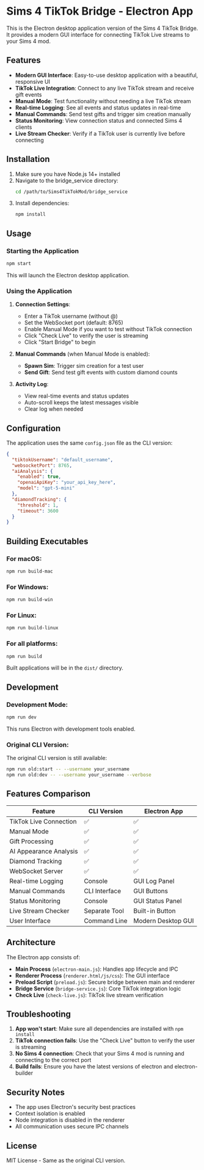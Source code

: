 # Sims 4 TikTok Bridge - Electron App

This is the Electron desktop application version of the Sims 4 TikTok Bridge. It provides a modern GUI interface for connecting TikTok Live streams to your Sims 4 mod.

## Features

- **Modern GUI Interface**: Easy-to-use desktop application with a beautiful, responsive UI
- **TikTok Live Integration**: Connect to any live TikTok stream and receive gift events
- **Manual Mode**: Test functionality without needing a live TikTok stream
- **Real-time Logging**: See all events and status updates in real-time
- **Manual Commands**: Send test gifts and trigger sim creation manually
- **Status Monitoring**: View connection status and connected Sims 4 clients
- **Live Stream Checker**: Verify if a TikTok user is currently live before connecting

## Installation

1. Make sure you have Node.js 14+ installed
2. Navigate to the bridge_service directory:
   ```bash
   cd /path/to/Sims4TikTokMod/bridge_service
   ```
3. Install dependencies:
   ```bash
   npm install
   ```

## Usage

### Starting the Application

```bash
npm start
```

This will launch the Electron desktop application.

### Using the Application

1. **Connection Settings**:
   - Enter a TikTok username (without @)
   - Set the WebSocket port (default: 8765)
   - Enable Manual Mode if you want to test without TikTok connection
   - Click "Check Live" to verify the user is streaming
   - Click "Start Bridge" to begin

2. **Manual Commands** (when Manual Mode is enabled):
   - **Spawn Sim**: Trigger sim creation for a test user
   - **Send Gift**: Send test gift events with custom diamond counts

3. **Activity Log**:
   - View real-time events and status updates
   - Auto-scroll keeps the latest messages visible
   - Clear log when needed

## Configuration

The application uses the same `config.json` file as the CLI version:

```json
{
  "tiktokUsername": "default_username",
  "websocketPort": 8765,
  "aiAnalysis": {
    "enabled": true,
    "openaiApiKey": "your_api_key_here",
    "model": "gpt-5-mini"
  },
  "diamondTracking": {
    "threshold": 1,
    "timeout": 3600
  }
}
```

## Building Executables

### For macOS:
```bash
npm run build-mac
```

### For Windows:
```bash
npm run build-win
```

### For Linux:
```bash
npm run build-linux
```

### For all platforms:
```bash
npm run build
```

Built applications will be in the `dist/` directory.

## Development

### Development Mode:
```bash
npm run dev
```

This runs Electron with development tools enabled.

### Original CLI Version:
The original CLI version is still available:
```bash
npm run old:start -- --username your_username
npm run old:dev -- --username your_username --verbose
```

## Features Comparison

| Feature | CLI Version | Electron App |
|---------|-------------|--------------|
| TikTok Live Connection | ✅ | ✅ |
| Manual Mode | ✅ | ✅ |
| Gift Processing | ✅ | ✅ |
| AI Appearance Analysis | ✅ | ✅ |
| Diamond Tracking | ✅ | ✅ |
| WebSocket Server | ✅ | ✅ |
| Real-time Logging | Console | GUI Log Panel |
| Manual Commands | CLI Interface | GUI Buttons |
| Status Monitoring | Console | GUI Status Panel |
| Live Stream Checker | Separate Tool | Built-in Button |
| User Interface | Command Line | Modern Desktop GUI |

## Architecture

The Electron app consists of:

- **Main Process** (`electron-main.js`): Handles app lifecycle and IPC
- **Renderer Process** (`renderer.html/js/css`): The GUI interface
- **Preload Script** (`preload.js`): Secure bridge between main and renderer
- **Bridge Service** (`bridge-service.js`): Core TikTok integration logic
- **Check Live** (`check-live.js`): TikTok live stream verification

## Troubleshooting

1. **App won't start**: Make sure all dependencies are installed with `npm install`
2. **TikTok connection fails**: Use the "Check Live" button to verify the user is streaming
3. **No Sims 4 connection**: Check that your Sims 4 mod is running and connecting to the correct port
4. **Build fails**: Ensure you have the latest versions of electron and electron-builder

## Security Notes

- The app uses Electron's security best practices
- Context isolation is enabled
- Node integration is disabled in the renderer
- All communication uses secure IPC channels

## License

MIT License - Same as the original CLI version.
